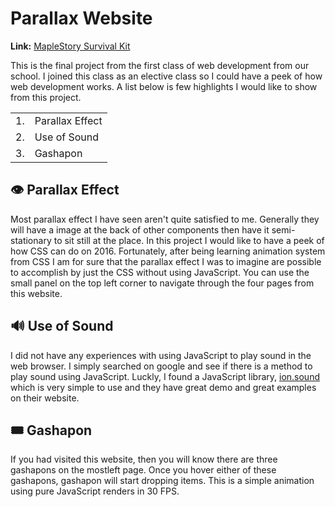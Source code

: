 # Parallax Website


**Link:** [MapleStory Survival Kit](https://www.jcs-profile.com/public/AAU/wnm249/m15/wnm249_final/)

This is the final project from the first class of web development from our
school. I joined this class as an elective class so I could have a peek of how
web development works. A list below is few highlights I would like to show from
this project.

<!-- more -->

<table>
<tr>
<td>1.</td>
<td>Parallax Effect</td>
</tr>
<tr>
<td>2.</td>
<td>Use of Sound</td>
</tr>
<tr>
<td>3.</td>
<td>Gashapon</td>
</tr>
</table>

## 👁️ Parallax Effect

Most parallax effect I have seen aren't quite satisfied to me. Generally they
will have a image at the back of other components then have it semi-stationary
to sit still at the place. In this project I would like to have a peek of how
CSS can do on 2016. Fortunately, after being learning animation system from
CSS I am for sure that the parallax effect I was to imagine are possible to
accomplish by just the CSS without using JavaScript. You can use the small
panel on the top left corner to navigate through the four pages from this website.

## 🔊 Use of Sound

I did not have any experiences with using JavaScript to play sound in the
web browser. I simply searched on google and see if there is a method to
play sound using JavaScript. Luckly, I found a JavaScript library,
[ion.sound](https://github.com/IonDen/ion.sound)
which is very simple to use and they have great demo and great examples on
their website.

## 🎟️ Gashapon

If you had visited this website, then you will know there are three
gashapons on the mostleft page. Once you hover either of these gashapons,
gashapon will start dropping items. This is a simple animation using pure
JavaScript renders in 30 FPS.


